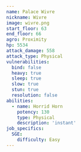 ```yaml
---
name: Palace Wivre
nickname: Wivre
image: wivre.png
start_floor: 63
end_floor: 66
agro: Proximity
hp: 5534
attack_damage: 558
attack_type: Physical
vulnerabilities:
  bind: false
  heavy: true
  sleep: true
  slow: true
  stun: true
  resolution: false
abilities:
  - name: Horrid Horn
    potency: 130
    type: Physical
    description: 'instant'
job_specifics:
  SGE:
    difficulty: Easy
---
```


